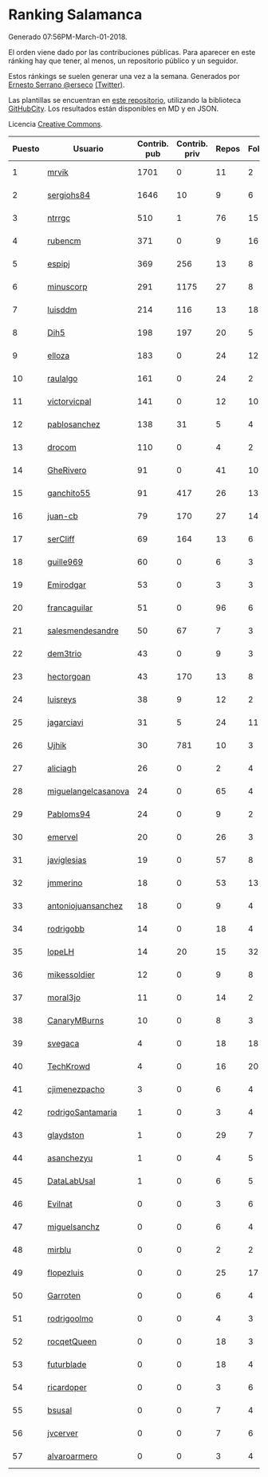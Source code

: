 # Ranking Salamanca

Generado 07:56PM-March-01-2018.

El orden viene dado por las contribuciones públicas. Para aparecer en este ránking hay que tener, al menos, un repositorio público y un seguidor.

Estos ránkings se suelen generar una vez a la semana. Generados por [Ernesto Serrano @erseco](https://github.com/erseco/) [(Twitter)](https://twitter.com/erseco).

Las plantillas se encuentran en [este repositorio](https://github.com/iblancasa/GH-Spanish-Ranking), utilizando la biblioteca [GitHubCity](https://github.com/iblancasa/GitHubCity). Los resultados están disponibles en MD y en JSON.

Licencia [Creative Commons](https://creativecommons.org/licenses/by/4.0/).

| Puesto   |  Usuario  | Contrib. pub | Contrib. priv |Repos| Followers | Desde |  Avatar  |
|----------|-----------|--------------|---------------|-----|-----------|-------|----------|
|1|[mrvik](https://github.com/mrvik)|1701|0|11|2|2016-04-23|![mrvik](https://avatars0.githubusercontent.com/u/18632536)|
|2|[sergiohs84](https://github.com/sergiohs84)|1646|10|9|6|2015-03-28|![sergiohs84](https://avatars2.githubusercontent.com/u/11694066)|
|3|[ntrrgc](https://github.com/ntrrgc)|510|1|76|15|2011-08-24|![ntrrgc](https://avatars3.githubusercontent.com/u/1002436)|
|4|[rubencm](https://github.com/rubencm)|371|0|9|16|2011-06-29|![rubencm](https://avatars2.githubusercontent.com/u/885208)|
|5|[espipj](https://github.com/espipj)|369|256|13|8|2015-06-12|![espipj](https://avatars0.githubusercontent.com/u/12865914)|
|6|[minuscorp](https://github.com/minuscorp)|291|1175|27|8|2013-03-09|![minuscorp](https://avatars1.githubusercontent.com/u/3819883)|
|7|[luisddm](https://github.com/luisddm)|214|116|13|18|2012-12-06|![luisddm](https://avatars1.githubusercontent.com/u/2978951)|
|8|[Dih5](https://github.com/Dih5)|198|197|20|5|2015-04-22|![Dih5](https://avatars2.githubusercontent.com/u/12070738)|
|9|[elloza](https://github.com/elloza)|183|0|24|12|2015-02-24|![elloza](https://avatars2.githubusercontent.com/u/11179372)|
|10|[raulalgo](https://github.com/raulalgo)|161|0|24|2|2014-07-03|![raulalgo](https://avatars2.githubusercontent.com/u/8058228)|
|11|[victorvicpal](https://github.com/victorvicpal)|141|0|12|10|2014-12-02|![victorvicpal](https://avatars0.githubusercontent.com/u/10044742)|
|12|[pablosanchez](https://github.com/pablosanchez)|138|31|5|4|2015-11-08|![pablosanchez](https://avatars1.githubusercontent.com/u/15718615)|
|13|[drocom](https://github.com/drocom)|110|0|4|2|2017-10-05|![drocom](https://avatars2.githubusercontent.com/u/32545645)|
|14|[GheRivero](https://github.com/GheRivero)|91|0|41|10|2010-04-17|![GheRivero](https://avatars1.githubusercontent.com/u/246245)|
|15|[ganchito55](https://github.com/ganchito55)|91|417|26|13|2013-06-17|![ganchito55](https://avatars2.githubusercontent.com/u/4716972)|
|16|[juan-cb](https://github.com/juan-cb)|79|170|27|14|2012-12-01|![juan-cb](https://avatars3.githubusercontent.com/u/2938045)|
|17|[serCliff](https://github.com/serCliff)|69|164|13|6|2015-07-27|![serCliff](https://avatars0.githubusercontent.com/u/13519478)|
|18|[guille969](https://github.com/guille969)|60|0|6|3|2015-11-14|![guille969](https://avatars2.githubusercontent.com/u/15845488)|
|19|[Emirodgar](https://github.com/Emirodgar)|53|0|3|3|2013-04-30|![Emirodgar](https://avatars1.githubusercontent.com/u/4302127)|
|20|[francaguilar](https://github.com/francaguilar)|51|0|96|6|2015-03-19|![francaguilar](https://avatars3.githubusercontent.com/u/11558278)|
|21|[salesmendesandre](https://github.com/salesmendesandre)|50|67|7|3|2016-04-03|![salesmendesandre](https://avatars1.githubusercontent.com/u/18242653)|
|22|[dem3trio](https://github.com/dem3trio)|43|0|9|3|2011-05-05|![dem3trio](https://avatars0.githubusercontent.com/u/770253)|
|23|[hectorgoan](https://github.com/hectorgoan)|43|170|13|8|2013-08-12|![hectorgoan](https://avatars0.githubusercontent.com/u/5213294)|
|24|[luisreys](https://github.com/luisreys)|38|9|12|2|2015-11-18|![luisreys](https://avatars3.githubusercontent.com/u/15910155)|
|25|[jagarciavi](https://github.com/jagarciavi)|31|5|24|11|2012-05-07|![jagarciavi](https://avatars0.githubusercontent.com/u/1713002)|
|26|[Ujhik](https://github.com/Ujhik)|30|781|10|3|2017-03-07|![Ujhik](https://avatars3.githubusercontent.com/u/26257128)|
|27|[aliciagh](https://github.com/aliciagh)|26|0|2|4|2012-01-12|![aliciagh](https://avatars2.githubusercontent.com/u/1325629)|
|28|[miguelangelcasanova](https://github.com/miguelangelcasanova)|24|0|65|4|2011-04-02|![miguelangelcasanova](https://avatars3.githubusercontent.com/u/705695)|
|29|[Pabloms94](https://github.com/Pabloms94)|24|0|9|2|2016-02-11|![Pabloms94](https://avatars1.githubusercontent.com/u/17175704)|
|30|[emervel](https://github.com/emervel)|20|0|26|3|2014-05-11|![emervel](https://avatars2.githubusercontent.com/u/7548274)|
|31|[javiglesias](https://github.com/javiglesias)|19|0|57|8|2014-10-06|![javiglesias](https://avatars3.githubusercontent.com/u/9042602)|
|32|[jmmerino](https://github.com/jmmerino)|18|0|53|13|2011-10-26|![jmmerino](https://avatars2.githubusercontent.com/u/1152640)|
|33|[antoniojuansanchez](https://github.com/antoniojuansanchez)|18|0|9|4|2013-10-01|![antoniojuansanchez](https://avatars0.githubusercontent.com/u/5586585)|
|34|[rodrigobb](https://github.com/rodrigobb)|14|0|18|4|2012-04-12|![rodrigobb](https://avatars2.githubusercontent.com/u/1637465)|
|35|[lopeLH](https://github.com/lopeLH)|14|20|15|32|2014-04-29|![lopeLH](https://avatars1.githubusercontent.com/u/7440734)|
|36|[mikessoldier](https://github.com/mikessoldier)|12|0|9|8|2013-10-23|![mikessoldier](https://avatars3.githubusercontent.com/u/5755381)|
|37|[moral3jo](https://github.com/moral3jo)|11|0|14|2|2010-12-15|![moral3jo](https://avatars1.githubusercontent.com/u/524380)|
|38|[CanaryMBurns](https://github.com/CanaryMBurns)|10|0|8|3|2015-11-07|![CanaryMBurns](https://avatars0.githubusercontent.com/u/15707911)|
|39|[svegaca](https://github.com/svegaca)|4|0|18|18|2010-02-03|![svegaca](https://avatars0.githubusercontent.com/u/196002)|
|40|[TechKrowd](https://github.com/TechKrowd)|4|0|16|20|2015-10-10|![TechKrowd](https://avatars2.githubusercontent.com/u/15065592)|
|41|[cjimenezpacho](https://github.com/cjimenezpacho)|3|0|6|4|2012-09-26|![cjimenezpacho](https://avatars3.githubusercontent.com/u/2428271)|
|42|[rodrigoSantamaria](https://github.com/rodrigoSantamaria)|1|0|3|4|2012-04-02|![rodrigoSantamaria](https://avatars3.githubusercontent.com/u/1600691)|
|43|[glaydston](https://github.com/glaydston)|1|0|29|7|2012-08-11|![glaydston](https://avatars0.githubusercontent.com/u/2137309)|
|44|[asanchezyu](https://github.com/asanchezyu)|1|0|4|5|2014-05-13|![asanchezyu](https://avatars2.githubusercontent.com/u/7567924)|
|45|[DataLabUsal](https://github.com/DataLabUsal)|1|0|6|5|2016-05-18|![DataLabUsal](https://avatars0.githubusercontent.com/u/19425138)|
|46|[Evilnat](https://github.com/Evilnat)|0|0|3|6|2011-01-12|![Evilnat](https://avatars1.githubusercontent.com/u/560108)|
|47|[miguelsanchz](https://github.com/miguelsanchz)|0|0|6|4|2012-07-10|![miguelsanchz](https://avatars2.githubusercontent.com/u/1951141)|
|48|[mirblu](https://github.com/mirblu)|0|0|2|2|2010-02-17|![mirblu](https://avatars0.githubusercontent.com/u/205173)|
|49|[flopezluis](https://github.com/flopezluis)|0|0|25|17|2010-11-01|![flopezluis](https://avatars0.githubusercontent.com/u/463135)|
|50|[Garroten](https://github.com/Garroten)|0|0|6|4|2008-05-04|![Garroten](https://avatars1.githubusercontent.com/u/9264)|
|51|[rodrigoolmo](https://github.com/rodrigoolmo)|0|0|4|3|2011-04-09|![rodrigoolmo](https://avatars2.githubusercontent.com/u/719905)|
|52|[rocqetQueen](https://github.com/rocqetQueen)|0|0|18|3|2013-10-17|![rocqetQueen](https://avatars1.githubusercontent.com/u/5708398)|
|53|[futurblade](https://github.com/futurblade)|0|0|18|4|2012-10-03|![futurblade](https://avatars3.githubusercontent.com/u/2479273)|
|54|[ricardoper](https://github.com/ricardoper)|0|0|3|6|2013-08-04|![ricardoper](https://avatars2.githubusercontent.com/u/5161172)|
|55|[bsusal](https://github.com/bsusal)|0|0|7|4|2014-02-26|![bsusal](https://avatars1.githubusercontent.com/u/6797598)|
|56|[jvcerver](https://github.com/jvcerver)|0|0|7|6|2013-10-22|![jvcerver](https://avatars3.githubusercontent.com/u/5751143)|
|57|[alvaroarmero](https://github.com/alvaroarmero)|0|0|3|4|2016-01-22|![alvaroarmero](https://avatars1.githubusercontent.com/u/16842883)|
